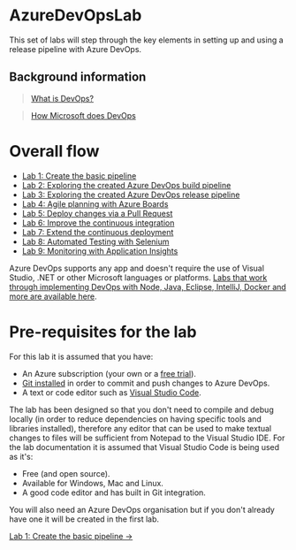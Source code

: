 # AzureDevOpsLab

This set of labs will step through the key elements in setting up and using a release pipeline with Azure DevOps.

## Background information

>[What is DevOps?](https://www.visualstudio.com/learn/what-is-devops/)

>[How Microsoft does DevOps](https://www.visualstudio.com/learn/devops-at-microsoft/)

# Overall flow

- [Lab 1: Create the basic pipeline](https://github.com/gidavies/AzureDevOpsLab/blob/master/AzureDevOpsLab1.md)
- [Lab 2: Exploring the created Azure DevOps build pipeline](https://github.com/gidavies/AzureDevOpsLab/blob/master/AzureDevOpsLab2.md)
- [Lab 3: Exploring the created Azure DevOps release pipeline](https://github.com/gidavies/AzureDevOpsLab/blob/master/AzureDevOpsLab3.md)
- [Lab 4: Agile planning with Azure Boards](https://github.com/gidavies/AzureDevOpsLab/blob/master/AzureDevOpsLab4.md)
- [Lab 5: Deploy changes via a Pull Request](https://github.com/gidavies/AzureDevOpsLab/blob/master/AzureDevOpsLab5.md)
- [Lab 6: Improve the continuous integration](https://github.com/gidavies/AzureDevOpsLab/blob/master/AzureDevOpsLab6.md)
- [Lab 7: Extend the continuous deployment](https://github.com/gidavies/AzureDevOpsLab/blob/master/AzureDevOpsLab7.md)
- [Lab 8: Automated Testing with Selenium](https://github.com/gidavies/AzureDevOpsLab/blob/master/AzureDevOpsLab8.md)
- [Lab 9: Monitoring with Application Insights](https://github.com/gidavies/AzureDevOpsLab/blob/master/AzureDevOpsLab9.md)

Azure DevOps supports any app and doesn't require the use of Visual Studio, .NET or other Microsoft languages or platforms. [Labs that work through implementing DevOps with Node, Java, Eclipse, IntelliJ, Docker and more are available here](https://www.azuredevopslabs.com/).

# Pre-requisites for the lab

For this lab it is assumed that you have:
- An Azure subscription (your own or a [free trial](https://azure.microsoft.com/en-us/free/)).
- [Git installed](https://git-scm.com/) in order to commit and push changes to Azure DevOps.
- A text or code editor such as [Visual Studio Code](https://code.visualstudio.com/). 

The lab has been designed so that you don't need to compile and debug locally (in order to reduce dependencies on having specific tools and libraries installed), therefore any editor that can be used to make textual changes to files will be sufficient from Notepad to the Visual Studio IDE. For the lab documentation it is assumed that Visual Studio Code is being used as it's:

- Free (and open source).
- Available for Windows, Mac and Linux.
- A good code editor and has built in Git integration.

You will also need an Azure DevOps organisation but if you don't already have one it will be created in the first lab.

[Lab 1: Create the basic pipeline ->](https://github.com/gidavies/AzureDevOpsLab/blob/master/AzureDevOpsLab1.md)
